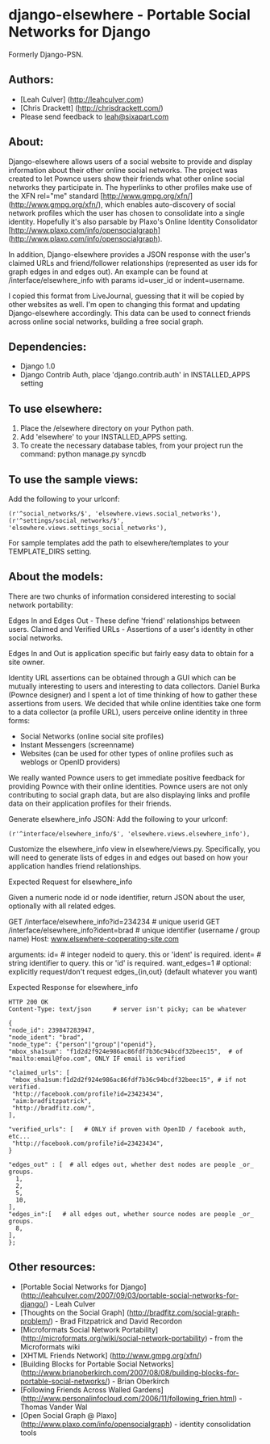django-elsewhere - Portable Social Networks for Django
===================================

Formerly Django-PSN.

Authors:
------------
* [Leah Culver] (http://leahculver.com)
* [Chris Drackett] (http://chrisdrackett.com/)
* Please send feedback to leah@sixapart.com

About:
------------

Django-elsewhere allows users of a social website to provide and display information about their 
other online social networks. The project was created to let Pownce users 
show their friends what other online social networks they participate in. 
The hyperlinks to other profiles make use of the XFN rel="me" standard [http://www.gmpg.org/xfn/] (http://www.gmpg.org/xfn/), 
which enables auto-discovery of social network profiles which the user has chosen to consolidate 
into a single identity. Hopefully it's also parsable by Plaxo's Online Identity Consolidator [http://www.plaxo.com/info/opensocialgraph] (http://www.plaxo.com/info/opensocialgraph).

In addition, Django-elsewhere provides a JSON response with the user's claimed URLs and friend/follower relationships 
(represented as user ids for graph edges in and edges out). An example can be found at /interface/elsewhere_info 
with params id=user_id or indent=username.

I copied this format from LiveJournal, guessing that it will be copied by other websites as well. 
I'm open to changing this format and updating Django-elsewhere accordingly. This data can 
be used to connect friends across online social networks, building a free social graph.

Dependencies:
------------

* Django 1.0
* Django Contrib Auth, place 'django.contrib.auth' in INSTALLED_APPS setting


To use elsewhere:
-----------

1. Place the /elsewhere directory on your Python path.
2. Add 'elsewhere' to your INSTALLED_APPS setting.
4. To create the necessary database tables, from your project run the command: python manage.py syncdb

To use the sample views:
------------------------
Add the following to your urlconf:

	(r'^social_networks/$', 'elsewhere.views.social_networks'),
	(r'^settings/social_networks/$', 'elsewhere.views.settings_social_networks'),

For sample templates add the path to elsewhere/templates to your TEMPLATE_DIRS setting.

About the models:
-----------------

There are two chunks of information considered interesting to social network portability:
		
Edges In and Edges Out - These define 'friend' relationships between users.
Claimed and Verified URLs - Assertions of a user's identity in other social networks.
		
Edges In and Out is application specific but fairly easy data to obtain for a site owner.
		
Identity URL assertions can be obtained through a GUI which can be mutually interesting to 
users and interesting to data collectors. Daniel Burka (Pownce designer) and I spent a lot of time thinking of how to gather these 
assertions from users. We decided that while online identities take one form to a data collector 
(a profile URL), users perceive online identity in three forms:

* Social Networks (online social site profiles)
* Instant Messengers (screenname)
* Websites (can be used for other types of online profiles such as weblogs or OpenID providers)

We really wanted Pownce users to get immediate positive feedback for providing Pownce with their online identities. 
Pownce users are not only contributing to social graph data, but are also displaying links 
and profile data on their application profiles for their friends.

Generate elsewhere_info JSON:
Add the following to your urlconf:

	(r'^interface/elsewhere_info/$', 'elsewhere.views.elsewhere_info'),

Customize the elsewhere_info view in elsewhere/views.py. Specifically, you will need to 
generate lists of edges in and edges out based on how your application handles friend relationships.
		
Expected Request for elsewhere_info
		
Given a numeric node id or node identifier, return JSON about the
user, optionally with all related edges.

GET /interface/elsewhere_info?id=234234		# unique userid
GET /interface/elsewhere_info?ident=brad	# unique identifier (username / group name)
Host: www.elsewhere-cooperating-site.com

arguments:
id=			 # integer nodeid to query.	 this or 'ident' is required.
ident=		 # string identifier to query.	this or 'id' is required.
want_edges=1	 # optional: explicitly request/don't request edges_{in,out} (default whatever you want)

Expected Response for elsewhere_info

	HTTP 200 OK
	Content-Type: text/json		 # server isn't picky; can be whatever

	{
	"node_id": 239847283947,
	"node_ident": "brad",
	"node_type": {"person"|"group"|"openid"},
	"mbox_sha1sum": "f1d2d2f924e986ac86fdf7b36c94bcdf32beec15",	 # of "mailto:email@foo.com", ONLY IF email is verified

	"claimed_urls": [
	 "mbox_sha1sum:f1d2d2f924e986ac86fdf7b36c94bcdf32beec15", # if not verified.
	 "http://facebook.com/profile?id=23423434",
	 "aim:bradfitzpatrick",
	 "http://bradfitz.com/",
	],

	"verified_urls": [	 # ONLY if proven with OpenID / facebook auth, etc...
	 "http://facebook.com/profile?id=23423434",
	}

	"edges_out" : [	 # all edges out, whether dest nodes are people _or_ groups.
	  1,
	  2,
	  5,
	  10,
	],
	"edges_in":[   # all edges out, whether source nodes are people _or_ groups.
	  8,
	],
	};

Other resources:
----------------

* [Portable Social Networks for Django] (http://leahculver.com/2007/09/03/portable-social-networks-for-django/) - Leah Culver
* [Thoughts on the Social Graph] (http://bradfitz.com/social-graph-problem/) - Brad Fitzpatrick and David Recordon
* [Microformats Social Network Portability] (http://microformats.org/wiki/social-network-portability) - from the Microformats wiki
* [XHTML Friends Network] (http://www.gmpg.org/xfn/)
* [Building Blocks for Portable Social Networks] (http://www.brianoberkirch.com/2007/08/08/building-blocks-for-portable-social-networks/) - Brian Oberkirch
* [Following Friends Across Walled Gardens] (http://www.personalinfocloud.com/2006/11/following_frien.html) - Thomas Vander Wal
* [Open Social Graph @ Plaxo] (http://www.plaxo.com/info/opensocialgraph) - identity consolidation tools